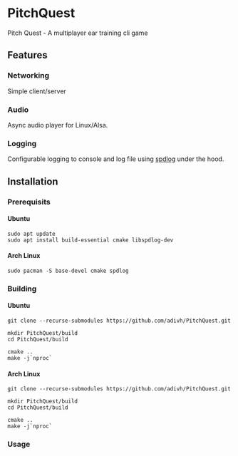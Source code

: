 # PitchQuest
Pitch Quest - A multiplayer ear training cli game

## Features

### Networking

Simple client/server

### Audio

Async audio player for Linux/Alsa.

### Logging

Configurable logging to console and log file using [spdlog](https://github.com/gabime/spdlog/) under the hood.

## Installation

### Prerequisits

#### Ubuntu

```
sudo apt update
sudo apt install build-essential cmake libspdlog-dev
```

#### Arch Linux

```
sudo pacman -S base-devel cmake spdlog
```

### Building

#### Ubuntu
```
git clone --recurse-submodules https://github.com/adivh/PitchQuest.git

mkdir PitchQuest/build
cd PitchQuest/build

cmake ..
make -j`nproc`
```

#### Arch Linux
```
git clone --recurse-submodules https://github.com/adivh/PitchQuest.git

mkdir PitchQuest/build
cd PitchQuest/build

cmake ..
make -j`nproc`
```

### Usage
